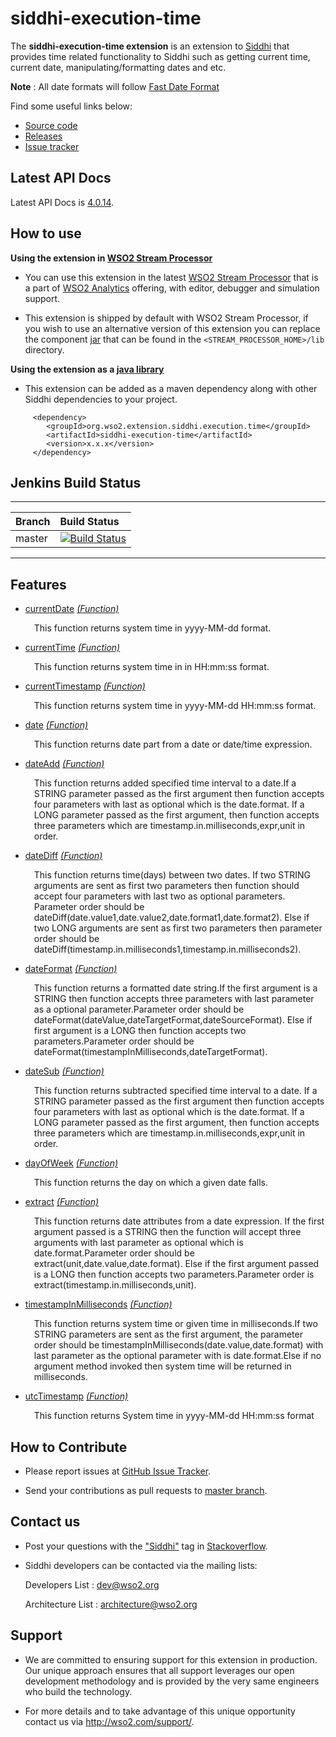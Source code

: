siddhi-execution-time
======================================

The **siddhi-execution-time extension** is an extension to <a target="_blank" href="https://wso2.github.io/siddhi">Siddhi</a> that provides time related functionality to Siddhi such as getting current time, current date, manipulating/formatting dates and etc.

**Note** : All date formats will follow [Fast Date Format](https://commons.apache.org/proper/commons-lang/apidocs/org/apache/commons/lang3/time/FastDateFormat.html)

Find some useful links below:

* <a target="_blank" href="https://github.com/wso2-extensions/siddhi-execution-time">Source code</a>
* <a target="_blank" href="https://github.com/wso2-extensions/siddhi-execution-time/releases">Releases</a>
* <a target="_blank" href="https://github.com/wso2-extensions/siddhi-execution-time/issues">Issue tracker</a>

## Latest API Docs 

Latest API Docs is <a target="_blank" href="https://wso2-extensions.github.io/siddhi-execution-time/api/4.0.14">4.0.14</a>.

## How to use 

**Using the extension in <a target="_blank" href="https://github.com/wso2/product-sp">WSO2 Stream Processor</a>**

* You can use this extension in the latest <a target="_blank" href="https://github.com/wso2/product-sp/releases">WSO2 Stream Processor</a> that is a part of <a target="_blank" href="http://wso2.com/analytics?utm_source=gitanalytics&utm_campaign=gitanalytics_Jul17">WSO2 Analytics</a> offering, with editor, debugger and simulation support. 

* This extension is shipped by default with WSO2 Stream Processor, if you wish to use an alternative version of this extension you can replace the component <a target="_blank" href="https://github.com/wso2-extensions/siddhi-execution-time/releases">jar</a> that can be found in the `<STREAM_PROCESSOR_HOME>/lib` directory.

**Using the extension as a <a target="_blank" href="https://wso2.github.io/siddhi/documentation/running-as-a-java-library">java library</a>**

* This extension can be added as a maven dependency along with other Siddhi dependencies to your project.

```
     <dependency>
        <groupId>org.wso2.extension.siddhi.execution.time</groupId>
        <artifactId>siddhi-execution-time</artifactId>
        <version>x.x.x</version>
     </dependency>
```

## Jenkins Build Status

---

|  Branch | Build Status |
| :------ |:------------ | 
| master  | [![Build Status](https://wso2.org/jenkins/job/siddhi/job/siddhi-execution-time/badge/icon)](https://wso2.org/jenkins/job/siddhi/job/siddhi-execution-time/) |

---

## Features

* <a target="_blank" href="https://wso2-extensions.github.io/siddhi-execution-time/api/4.0.14/#currentdate-function">currentDate</a> *<a target="_blank" href="https://wso2.github.io/siddhi/documentation/siddhi-4.0/#function">(Function)</a>*<br><div style="padding-left: 1em;"><p>This function returns system time in yyyy-MM-dd format.</p></div>
* <a target="_blank" href="https://wso2-extensions.github.io/siddhi-execution-time/api/4.0.14/#currenttime-function">currentTime</a> *<a target="_blank" href="https://wso2.github.io/siddhi/documentation/siddhi-4.0/#function">(Function)</a>*<br><div style="padding-left: 1em;"><p>This function returns system time in in HH:mm:ss format.</p></div>
* <a target="_blank" href="https://wso2-extensions.github.io/siddhi-execution-time/api/4.0.14/#currenttimestamp-function">currentTimestamp</a> *<a target="_blank" href="https://wso2.github.io/siddhi/documentation/siddhi-4.0/#function">(Function)</a>*<br><div style="padding-left: 1em;"><p>This function returns system time in yyyy-MM-dd HH:mm:ss format.</p></div>
* <a target="_blank" href="https://wso2-extensions.github.io/siddhi-execution-time/api/4.0.14/#date-function">date</a> *<a target="_blank" href="https://wso2.github.io/siddhi/documentation/siddhi-4.0/#function">(Function)</a>*<br><div style="padding-left: 1em;"><p>This function returns date part from a date or date/time expression.</p></div>
* <a target="_blank" href="https://wso2-extensions.github.io/siddhi-execution-time/api/4.0.14/#dateadd-function">dateAdd</a> *<a target="_blank" href="https://wso2.github.io/siddhi/documentation/siddhi-4.0/#function">(Function)</a>*<br><div style="padding-left: 1em;"><p>This function returns added specified time interval to a date.If a STRING parameter passed as the first argument then function accepts four parameters with last as optional which is the date.format. If a LONG parameter passed as the first argument, then function accepts three parameters which are timestamp.in.milliseconds,expr,unit in order.</p></div>
* <a target="_blank" href="https://wso2-extensions.github.io/siddhi-execution-time/api/4.0.14/#datediff-function">dateDiff</a> *<a target="_blank" href="https://wso2.github.io/siddhi/documentation/siddhi-4.0/#function">(Function)</a>*<br><div style="padding-left: 1em;"><p> This function returns time(days) between two dates. If two STRING arguments are sent as first two parameters then function should accept four parameters with last two as optional parameters. Parameter order should be dateDiff(date.value1,date.value2,date.format1,date.format2). Else if two LONG arguments are sent as first two parameters then parameter order should be dateDiff(timestamp.in.milliseconds1,timestamp.in.milliseconds2). </p></div>
* <a target="_blank" href="https://wso2-extensions.github.io/siddhi-execution-time/api/4.0.14/#dateformat-function">dateFormat</a> *<a target="_blank" href="https://wso2.github.io/siddhi/documentation/siddhi-4.0/#function">(Function)</a>*<br><div style="padding-left: 1em;"><p>This function returns a formatted date string.If the first argument is a STRING then function accepts three parameters with last parameter as a optional parameter.Parameter order should be dateFormat(dateValue,dateTargetFormat,dateSourceFormat). Else if first argument is a LONG then function accepts two parameters.Parameter order should be dateFormat(timestampInMilliseconds,dateTargetFormat).</p></div>
* <a target="_blank" href="https://wso2-extensions.github.io/siddhi-execution-time/api/4.0.14/#datesub-function">dateSub</a> *<a target="_blank" href="https://wso2.github.io/siddhi/documentation/siddhi-4.0/#function">(Function)</a>*<br><div style="padding-left: 1em;"><p>This function returns subtracted specified time interval to a date. If a STRING parameter passed as the first argument then function accepts four parameters with last as optional which is the date.format. If a LONG parameter passed as the first argument, then function accepts three parameters which are timestamp.in.milliseconds,expr,unit in order.</p></div>
* <a target="_blank" href="https://wso2-extensions.github.io/siddhi-execution-time/api/4.0.14/#dayofweek-function">dayOfWeek</a> *<a target="_blank" href="https://wso2.github.io/siddhi/documentation/siddhi-4.0/#function">(Function)</a>*<br><div style="padding-left: 1em;"><p>This function returns the day on which a given date falls.</p></div>
* <a target="_blank" href="https://wso2-extensions.github.io/siddhi-execution-time/api/4.0.14/#extract-function">extract</a> *<a target="_blank" href="https://wso2.github.io/siddhi/documentation/siddhi-4.0/#function">(Function)</a>*<br><div style="padding-left: 1em;"><p>This function returns date attributes from a date expression. If the first argument passed is a STRING then the function will accept three arguments with last parameter as optional which is date.format.Parameter order should be extract(unit,date.value,date.format). Else if the first argument passed is a LONG then function accepts two parameters.Parameter order is extract(timestamp.in.milliseconds,unit).</p></div>
* <a target="_blank" href="https://wso2-extensions.github.io/siddhi-execution-time/api/4.0.14/#timestampinmilliseconds-function">timestampInMilliseconds</a> *<a target="_blank" href="https://wso2.github.io/siddhi/documentation/siddhi-4.0/#function">(Function)</a>*<br><div style="padding-left: 1em;"><p>This function returns system time or given time in milliseconds.If two STRING parameters are sent as the first argument, the parameter order should be timestampInMilliseconds(date.value,date.format) with last parameter as the optional parameter with is date.format.Else if no argument method invoked then system time will be returned in milliseconds.</p></div>
* <a target="_blank" href="https://wso2-extensions.github.io/siddhi-execution-time/api/4.0.14/#utctimestamp-function">utcTimestamp</a> *<a target="_blank" href="https://wso2.github.io/siddhi/documentation/siddhi-4.0/#function">(Function)</a>*<br><div style="padding-left: 1em;"><p>This function returns System time in yyyy-MM-dd HH:mm:ss format</p></div>

## How to Contribute
 
  * Please report issues at <a target="_blank" href="https://github.com/wso2-extensions/siddhi-execution-time/issues">GitHub Issue Tracker</a>.
  
  * Send your contributions as pull requests to <a target="_blank" href="https://github.com/wso2-extensions/siddhi-execution-time/tree/master">master branch</a>. 
 
## Contact us 

 * Post your questions with the <a target="_blank" href="http://stackoverflow.com/search?q=siddhi">"Siddhi"</a> tag in <a target="_blank" href="http://stackoverflow.com/search?q=siddhi">Stackoverflow</a>. 
 
 * Siddhi developers can be contacted via the mailing lists:
 
    Developers List   : [dev@wso2.org](mailto:dev@wso2.org)
    
    Architecture List : [architecture@wso2.org](mailto:architecture@wso2.org)
 
## Support 

* We are committed to ensuring support for this extension in production. Our unique approach ensures that all support leverages our open development methodology and is provided by the very same engineers who build the technology. 

* For more details and to take advantage of this unique opportunity contact us via <a target="_blank" href="http://wso2.com/support?utm_source=gitanalytics&utm_campaign=gitanalytics_Jul17">http://wso2.com/support/</a>. 
